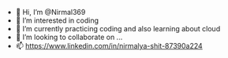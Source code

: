 - 👋 Hi, I’m @Nirmal369
- 👀 I’m interested in coding
- 🌱 I’m currently practicing coding and also learning about cloud
- 💞️ I’m looking to collaborate on ...
- 📫 https://www.linkedin.com/in/nirmalya-shit-87390a224

<!---
--->
